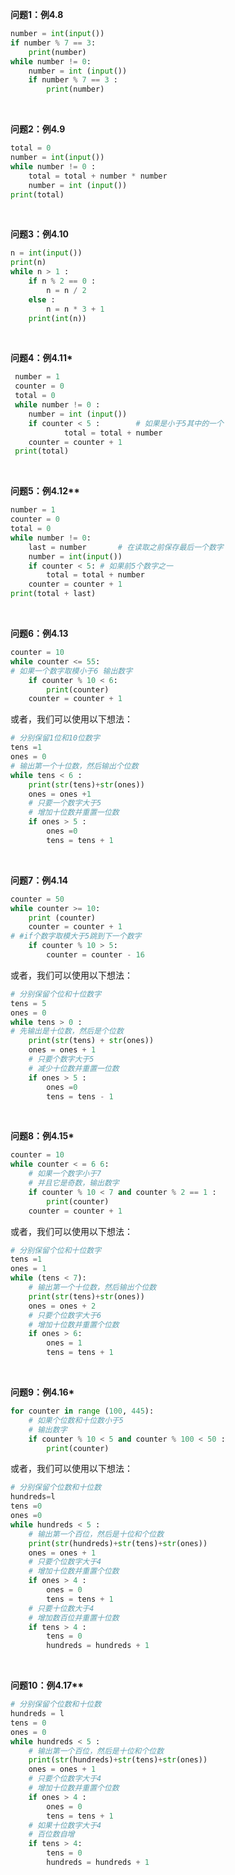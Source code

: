 **问题1：例4.8**

```python
number = int(input())
if number % 7 == 3:
    print(number)
while number != 0:
    number = int (input())
    if number % 7 == 3 :
        print(number)
```

<br>

**问题2：例4.9**

```python
total = 0
number = int(input())
while number != 0 :
    total = total + number * number
    number = int (input())
print(total)
```

<br>

**问题3：例4.10**

```python
n = int(input())
print(n)
while n > 1 :
    if n % 2 == 0 :
        n = n / 2
    else :
        n = n * 3 + 1
    print(int(n))
```

<br>

**问题4：例4.11\***

```python
 number = 1
 counter = 0
 total = 0
 while number != 0 :
    number = int (input())
    if counter < 5 :        # 如果是小于5其中的一个
            total = total + number
    counter = counter + 1
 print(total)
```
<br>

**问题5：例4.12\*\***

```python
number = 1
counter = 0
total = 0
while number != 0:
    last = number       # 在读取之前保存最后一个数字
    number = int(input())
    if counter < 5: # 如果前5个数字之一
        total = total + number
    counter = counter + 1
print(total + last)
```

<br>

**问题6：例4.13**

```python
counter = 10
while counter <= 55:
# 如果一个数字取模小于6 输出数字
    if counter % 10 < 6:
        print(counter)
    counter = counter + 1
```

或者，我们可以使用以下想法：


```python
# 分别保留1位和10位数字
tens =1
ones = 0
# 输出第一个十位数，然后输出个位数
while tens < 6 :
    print(str(tens)+str(ones))
    ones = ones +1
    # 只要一个数字大于5
    # 增加十位数并重置一位数
    if ones > 5 :
        ones =0
        tens = tens + 1
```

<br>

**问题7：例4.14**

```python
counter = 50
while counter >= 10:
    print (counter)
    counter = counter + 1
# #if个数字取模大于5跳到下一个数字
    if counter % 10 > 5:
        counter = counter - 16
```

或者，我们可以使用以下想法：


```python
# 分别保留个位和十位数字
tens = 5
ones = 0
while tens > 0 :
# 先输出是十位数，然后是个位数
    print(str(tens) + str(ones))
    ones = ones + 1
    # 只要个数字大于5
    # 减少十位数并重置一位数
    if ones > 5 :
        ones =0
        tens = tens - 1
```
<br>

**问题8：例4.15\***

```python
counter = 10
while counter < = 6 6:
    # 如果一个数字小于7
    # 并且它是奇数，输出数字
    if counter % 10 < 7 and counter % 2 == 1 :
        print(counter)
    counter = counter + 1
```

或者，我们可以使用以下想法：

```python
# 分别保留个位和十位数字
tens =1
ones = 1
while (tens < 7):
    # 输出第一个十位数，然后输出个位数
    print(str(tens)+str(ones))
    ones = ones + 2
    # 只要个位数字大于6
    # 增加十位数并重置个位数
    if ones > 6:
        ones = 1
        tens = tens + 1
```
<br>

**问题9：例4.16\***

```python
for counter in range (100, 445):
    # 如果个位数和十位数小于5
    # 输出数字
    if counter % 10 < 5 and counter % 100 < 50 :
        print(counter)
```

或者，我们可以使用以下想法：

```python
# 分别保留个位数和十位数
hundreds=l
tens =0
ones =0
while hundreds < 5 :
    # 输出第一个百位，然后是十位和个位数
    print(str(hundreds)+str(tens)+str(ones))
    ones = ones + 1
    # 只要个位数字大于4
    # 增加十位数并重置个位数
    if ones > 4 :
        ones = 0
        tens = tens + 1
    # 只要十位数大于4
    # 增加数百位并重置十位数
    if tens > 4 :
        tens = 0
        hundreds = hundreds + 1
```
<br>

**问题10：例4.17\*\***
```python
# 分别保留个位数和十位数
hundreds = l
tens = 0
ones = 0
while hundreds < 5 :
    # 输出第一个百位，然后是十位和个位数
    print(str(hundreds)+str(tens)+str(ones))
    ones = ones + 1
    # 只要个位数字大于4
    # 增加十位数并重置个位数
    if ones > 4 :
        ones = 0
        tens = tens + 1
    # 如果十位数字大于4
    # 百位数自增
    if tens > 4:
        tens = 0
        hundreds = hundreds + 1
```




